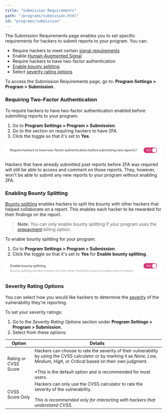 ```yaml
---
title: "Submission Requirements"
path: "/programs/submission.html"
id: "programs/submission"
---
```


The Submission Requirements page enables you to set specific requirements for hackers to submit reports to your program. You can:
* Require hackers to meet certain [signal requirements](signal-requirements.html)
* Enable [Human-Augmented Signal](human-augmented-signal.html)
* Require hackers to have two-factor authentication  
* [Enable bounty splitting](#enabling-bounty-splitting)
* Select [severity rating options](#severity-rating-options)

To access the Submission Requirements page, go to: **Program Settings > Program > Submission**.

### Requiring Two-Factor Authentication
To require hackers to have two-factor authentication enabled before submitting reports to your program:
1. Go to <b>Program Settings > Program > Submission</b>.
2. Go to the section on requiring hackers to have 2FA.
3. Click the toggle so that it's set to <b>Yes</b>.

![submission](./images/submission-2a.png)

Hackers that have already submitted past reports before 2FA was required will still be able to access and comment on those reports. They, however, won't be able to submit any new reports to your program without enabling 2FA.

### Enabling Bounty Splitting
[Bounty splitting](/hackers/payments.html#bounty-splitting) enables hackers to split the bounty with other hackers that helped collaborate on a report. This enables each hacker to be rewarded for their findings on the report.  

> **Note:** You can only enable bounty splitting if your program uses the [prepayment](billing.html) billing option.

To enable bounty splitting for your program:
1. Go to <b>Program Settings > Program > Submission</b>.
2. Click the toggle so that it's set to <b>Yes</b> for <b>Enable bounty splitting</b>.

![enable bounty splitting](./images/enable-bounty-splitting.png)

### Severity Rating Options
You can select how you would like hackers to determine the [severity](severity.html) of the vulnerability they're reporting.

To set your severity ratings:
1. Go to the *Severity Rating Options* section under <b>Program Settings > Program > Submission</b>.
2. Select from these options:

Option | Details
------ | -------
Rating or CVSS Score | Hackers can choose to rate the severity of their vulnerability by using the CVSS calculator or by marking it as *None, Low, Medium, High,* or *Critical* based on their own judgment. <br><br>*This is the default option and is recommended for most users.
CVSS Score Only | Hackers can only use the CVSS calculator to rate the severity of the vulnerability. <br><br>*This is recommended only for interacting with hackers that understand CVSS*.   
